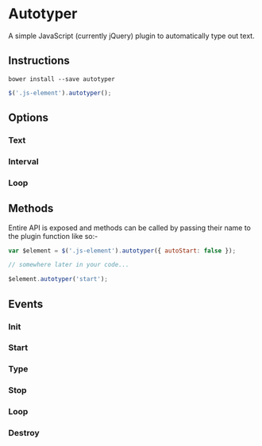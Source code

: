 # Autotyper

A simple JavaScript (currently jQuery) plugin to automatically type out text.

## Instructions

`bower install --save autotyper`

```javascript
$('.js-element').autotyper();
```

## Options

### Text

### Interval

### Loop

## Methods

Entire API is exposed and methods can be called by passing their name to the plugin function like so:-

```javascript
var $element = $('.js-element').autotyper({ autoStart: false });

// somewhere later in your code...

$element.autotyper('start');
```

## Events

### Init
### Start
### Type
### Stop
### Loop
### Destroy
